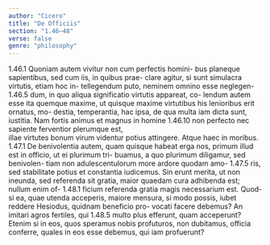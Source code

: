 ```yaml
---
author: "Cicero"
title: "De Officiis"
section: "1.46–48"
verse: false
genre: "philosophy"
---
```


1.46.1
  Quoniam autem vivitur non cum perfectis homini-
bus planeque sapientibus, sed cum iis, in quibus prae-
clare agitur, si sunt simulacra virtutis, etiam hoc in-
tellegendum puto, neminem omnino esse neglegen-
1.46.5
dum, in quo aliqua significatio virtutis appareat, co-
lendum autem esse ita quemque maxime, ut quisque
maxime virtutibus his lenioribus erit ornatus, mo-
destia, temperantia, hac ipsa, de qua multa iam dicta
sunt, iustitia. Nam fortis animus et magnus in homine
1.46.10
non perfecto nec sapiente ferventior plerumque est,  
illae virtutes bonum virum videntur potius attingere.
Atque haec in moribus.
1.47.1
  De benivolentia autem, quam quisque habeat erga
nos, primum illud est in officio, ut ei plurimum tri-
buamus, a quo plurimum diligamur, sed benivolen-
tiam non adulescentulorum more ardore quodam amo-
1.47.5
ris, sed stabilitate potius et constantia iudicemus. Sin
erunt merita, ut non ineunda, sed referenda sit gratia,
maior quaedam cura adhibenda est; nullum enim of-
1.48.1
ficium referenda gratia magis necessarium est. Quod-
si ea, quae utenda acceperis, maiore mensura, si modo
possis, iubet reddere Hesiodus, quidnam beneficio pro-
vocati facere debemus? An imitari agros fertiles, qui
1.48.5
multo plus efferunt, quam acceperunt? Etenim si in
eos, quos speramus nobis profuturos, non dubitamus,
officia conferre, quales in eos esse debemus, qui iam
profuerunt?